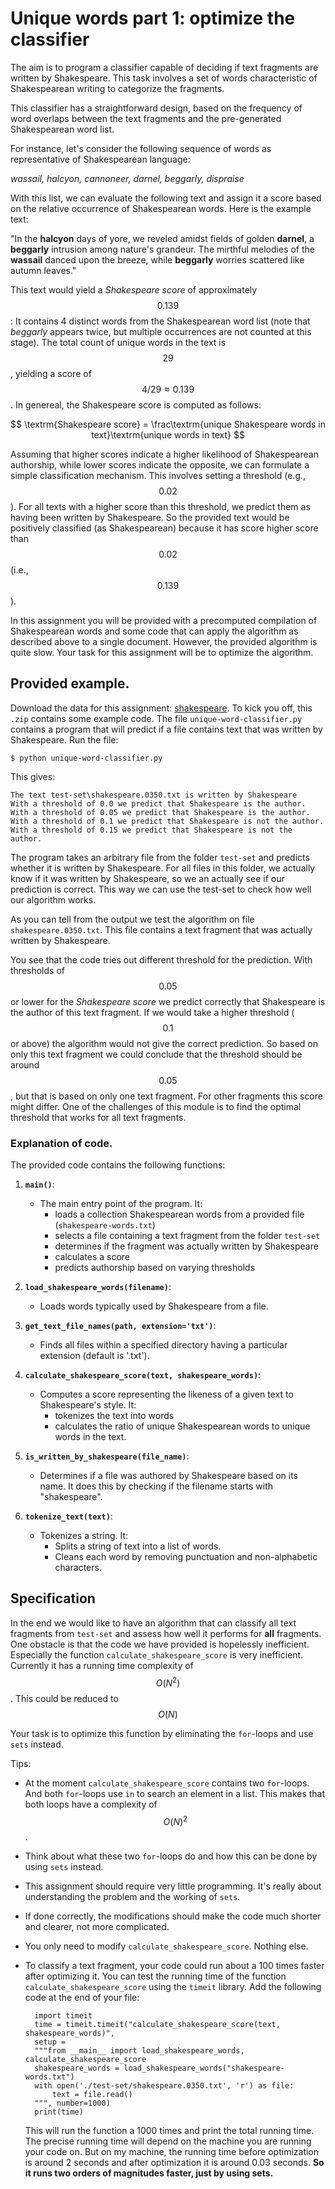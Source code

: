 # Unique words part 1: optimize the classifier

The aim is to program a classifier capable of deciding if text fragments are written by Shakespeare. This task involves a set of words characteristic of Shakespearean writing to categorize the fragments.

This classifier has a straightforward design, based on the frequency of word overlaps between the text fragments and the pre-generated Shakespearean word list.

For instance, let's consider the following sequence of words as representative of Shakespearean language:

_wassail, halcyon, cannoneer, darnel, beggarly, dispraise_

With this list, we can evaluate the following text and assign it a score based on the relative occurrence of Shakespearean words. Here is the example text:

"In the **halcyon** days of yore, we reveled amidst fields of golden **darnel**, a **beggarly** intrusion among nature's grandeur. The mirthful melodies of the **wassail** danced upon the breeze, while **beggarly** worries scattered like autumn leaves."

This text would yield a _Shakespeare score_ of approximately $$0.139$$: It contains 4 distinct words from the Shakespearean word list (note that *beggarly* appears twice, but multiple occurrences are not counted at this stage). The total count of unique words in the text is $$29$$, yielding a score of $$4/29 \approx 0.139$$. In genereal, the Shakespeare score is computed as follows:

$$
\textrm{Shakespeare score} = \frac\textrm{unique Shakespeare words in text}\textrm{unique words in text}
$$

Assuming that higher scores indicate a higher likelihood of Shakespearean authorship, while lower scores indicate the opposite, we can formulate a simple classification mechanism. This involves setting a threshold (e.g., $$0.02$$). For all texts with a higher score than this threshold, we predict them as having been written by Shakespeare. So the provided text would be positively classified (as Shakespearean) because it has score higher score than $$0.02$$ (i.e., $$0.139$$).

In this assignment you will be provided with a precomputed compilation of Shakespearean words and some code that can apply the algorithm as described above to a single document. However, the provided algorithm is quite slow. Your task for this assignment will be to optimize the algorithm.

## Provided example.

Download the data for this assignment: [shakespeare](shakespeare.zip). To kick you off, this `.zip` contains some example code. The file `unique-word-classifier.py` contains a program that will predict if a file contains text that was written by Shakespeare. Run the file:

    $ python unique-word-classifier.py

This gives:

    The text test-set\shakespeare.0350.txt is written by Shakespeare
    With a threshold of 0.0 we predict that Shakespeare is the author.
    With a threshold of 0.05 we predict that Shakespeare is the author.
    With a threshold of 0.1 we predict that Shakespeare is not the author.
    With a threshold of 0.15 we predict that Shakespeare is not the author.

The program takes an arbitrary file from the folder `test-set` and predicts whether it is written by Shakespeare. For all files in this folder, we actually know if it was written by Shakespeare, so we an actually see if our prediction is correct. This way we can use the test-set to check how well our algorithm works.

As you can tell from the output we test the algorithm on file `shakespeare.0350.txt`. This file contains a text fragment that was actually written by Shakespeare.

You see that the code tries out different threshold for the prediction. With thresholds of $$0.05$$ or lower for the _Shakespeare score_ we predict correctly that Shakespeare is the author of this text fragment. If we would take a higher threshold ($$0.1$$ or above) the algorithm would not give the correct prediction. So based on only this text fragment we could conclude that the threshold should be around $$0.05$$, but that is based on only one text fragment. For other fragments this score might differ. One of the challenges of this module is to find the optimal threshold that works for all text fragments.

### Explanation of code.

The provided code contains the following functions:

1. **`main()`**:
    - The main entry point of the program. It:
        - loads a collection Shakespearean words from a provided file (`shakespeare-words.txt`)
        - selects a file containing a text fragment from the folder `test-set`
        - determines if the fragment was actually written by Shakespeare
        - calculates a score
        - predicts authorship based on varying thresholds

2. **`load_shakespeare_words(filename)`**:
    - Loads words typically used by Shakespeare from a file.

3. **`get_text_file_names(path, extension='txt')`**:
    - Finds all files within a specified directory having a particular extension (default is '.txt').

4. **`calculate_shakespeare_score(text, shakespeare_words)`**:
    - Computes a score representing the likeness of a given text to Shakespeare's style. It:
        - tokenizes the text into words
        - calculates the ratio of unique Shakespearean words to unique words in the text.

5. **`is_written_by_shakespeare(file_name)`**:
    - Determines if a file was authored by Shakespeare based on its name. It does this by checking if the filename starts with "shakespeare".

6. **`tokenize_text(text)`**:
    - Tokenizes a string. It:
        - Splits a string of text into a list of words.
        - Cleans each word by removing punctuation and non-alphabetic characters.

## Specification

In the end we would like to have an algorithm that can classify all text fragments from `test-set` and assess how well it performs for **all** fragments. One obstacle is that the code we have provided is hopelessly inefficient. Especially the function `calculate_shakespeare_score` is very inefficient. Currently it has a running time complexity of $$O(N^2)$$. This could be reduced to $$O(N)$$

Your task is to optimize this function by eliminating the `for`-loops and use `sets` instead.

Tips:

* At the moment `calculate_shakespeare_score` contains two `for`-loops. And both `for`-loops use `in` to search an element in a list. This makes that both loops have a complexity of $$O(N)^2$$.
* Think about what these two `for`-loops do and how this can be done by using `sets` instead.
* This assignment should require very little programming. It's really about understanding the problem and the working of `sets`.
* If done correctly, the modifications should make the code much shorter and clearer, not more complicated.
* You only need to modify `calculate_shakespeare_score`. Nothing else.
* To classify a text fragment, your code could run about a 100 times faster after optimizing it. You can test the running time of the function `calculate_shakespeare_score` using the `timeit` library. Add the following code at the end of your file:

        import timeit
        time = timeit.timeit("calculate_shakespeare_score(text, shakespeare_words)",
        setup =
        """from __main__ import load_shakespeare_words, calculate_shakespeare_score
        shakespeare_words = load_shakespeare_words("shakespeare-words.txt")
        with open('./test-set/shakespeare.0350.txt', 'r') as file:
            text = file.read()
        """, number=1000)
        print(time)

    This will run the function a 1000 times and print the total running time. The precise running time will depend on the machine you are running your code on. But on my machine, the running time before optimization is around 2 seconds and after optimization it is around 0.03 seconds. **So it runs two orders of magnitudes faster, just by using sets.**
